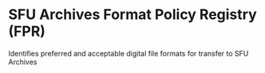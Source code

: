 # SFU Archives Format Policy Registry (FPR)
Identifies preferred and acceptable digital file formats for transfer to SFU Archives
